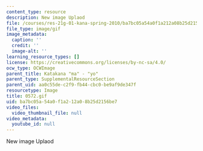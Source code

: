 ```yaml
---
content_type: resource
description: New image Uplaod
file: /courses/res-21g-01-kana-spring-2010/ba7bc05a54a0f1a212a08b25d2156be7_0572.gif
file_type: image/gif
image_metadata:
  caption: ''
  credit: ''
  image-alt: ''
learning_resource_types: []
license: https://creativecommons.org/licenses/by-nc-sa/4.0/
ocw_type: OCWImage
parent_title: Katakana "ma" - "yo"
parent_type: SupplementalResourceSection
parent_uid: aa0c55de-c2f9-fb44-cbc0-be9af9de347f
resourcetype: Image
title: 0572.gif
uid: ba7bc05a-54a0-f1a2-12a0-8b25d2156be7
video_files:
  video_thumbnail_file: null
video_metadata:
  youtube_id: null
---
```

New image Uplaod